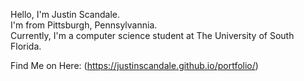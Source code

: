 Hello, I'm Justin Scandale.<br>
I'm from Pittsburgh, Pennsylvannia.<br>
Currently, I'm a computer science student at The University of South Florida.


Find Me on Here:
(https://justinscandale.github.io/portfolio/)


<!---
justinscandale/justinscandale is a ✨ special ✨ repository because its `README.md` (this file) appears on your GitHub profile.
You can click the Preview link to take a look at your changes.
--->
